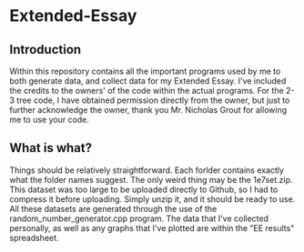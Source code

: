 # Extended-Essay
## Introduction
Within this repository contains all the important programs used by me to both generate data, and collect data for my Extended Essay. I've included the credits to the owners' of the code within the actual programs. For the 2-3 tree code, I have obtained permission directly from the owner, but just to further acknowledge the owner, thank you Mr. Nicholas Grout for allowing me to use your code.

## What is what?
Things should be relatively straightforward. Each forlder contains exactly what the folder names suggest. The only weird thing may be the 1e7set.zip. This dataset was too large to be uploaded directly to Github, so I had to compress it before uploading. Simply unzip it, and it should be ready to use. All these datasets are generated through the use of the random_number_generator.cpp program.
The data that I've collected personally, as well as any graphs that I've plotted are within the "EE results" spreadsheet.
